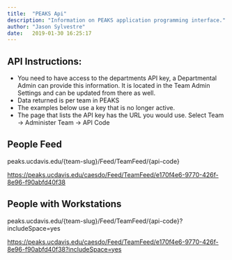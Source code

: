 ```yaml
---
title:  "PEAKS Api"
description: "Information on PEAKS application programming interface."
author: "Jason Sylvestre"
date:   2019-01-30 16:25:17
---
```


## API Instructions:

* You need to have access to the departments API key, a Departmental Admin can provide this information. It is located in the Team Admin Settings and can be updated from there as well.
* Data returned is per team in PEAKS
* The examples below use a key that is no longer active.
* The page that lists the API key has the URL you would use. Select Team -> Administer Team -> API Code

## People Feed
peaks.ucdavis.edu/{team-slug}/Feed/TeamFeed/{api-code}

https://peaks.ucdavis.edu/caesdo/Feed/TeamFeed/e170f4e6-9770-426f-8e96-f90abfd40f38

## People with Workstations
peaks.ucdavis.edu/{team-slug}/Feed/TeamFeed/{api-code}?includeSpace=yes

https://peaks.ucdavis.edu/caesdo/Feed/TeamFeed/e170f4e6-9770-426f-8e96-f90abfd40f38?includeSpace=yes
